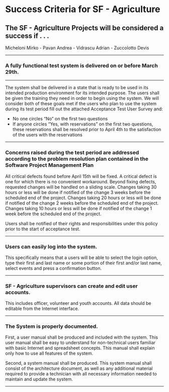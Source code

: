 # Success Criteria for SF - Agriculture

## The SF - Agriculture Projects will be considered a success if . . .

Micheloni Mirko - Pavan Andrea - Vidrascu Adrian - Zuccolotto Devis

___________

### **A fully functional test system is delivered on or before March 29th.**

____________

The system shall be delivered in a state that is ready to be used in its intended production environment for its intended purpose. The users shall be given the training they need in order to begin using the system. We will consider both of these goals met if the users who plan to use the system during its test period fill out the attached Acceptance Test User Survey and:

-  No one circles “No” on the first two questions
- If anyone circles “Yes, with reservations” on the first two questions, these reservations shall be resolved                                                    prior to April 4th to the satisfaction of the users with the reservations

____

### **Concerns raised during the test period are addressed according to the problem resolution plan contained in the Software Project Management Plan**

All critical defects found before April 15th will be fixed. A critical defect is one for which there is no convenient workaround. Beyond fixing defects, requested changes will be handled on a sliding scale. Changes taking 30 hours or less will be done if notified of the change 3 weeks before the scheduled end of the project. Changes taking 20 hours or less will be done if notified of the change 2 weeks before the scheduled end of the project. Changes taking 10 hours or less will be done if notified of the change 1 week before the scheduled end of the project.

Users shall be notified of their rights and responsibilities under this policy prior to the start of acceptance test.

____

### **Users can easily log into the system.**

This specifically means that a users  will be able to select the login option, type their first and last name or some portion of their first and/or last name, select events and press a confirmation button.



____

### **SF - Agriculture supervisors can create and edit user accounts.**

This includes officer, volunteer and youth accounts. All data should be editable from the Internet interface.

____

### **The System is properly documented.**

First, a user manual shall be produced and included with the system. This user manual shall be easy to understand for non-technical users familiar with basic Internet and spreadsheet concepts. This manual shall explain only how to use all features of the system.

Second, a system manual shall be produced. This system manual shall consist of the architecture document, as well as any additional material required to provide a technician with all necessary information needed to maintain and update the system.

____

